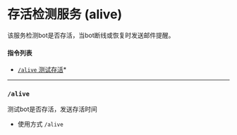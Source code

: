 # 存活检测服务 (alive)

该服务检测bot是否存活，当bot断线或恢复时发送邮件提醒。

####  指令列表

- [`/alive` 测试存活](#alive)*

--- 

###  `/alive`
测试bot是否存活，发送存活时间
- 使用方式
`/alive`